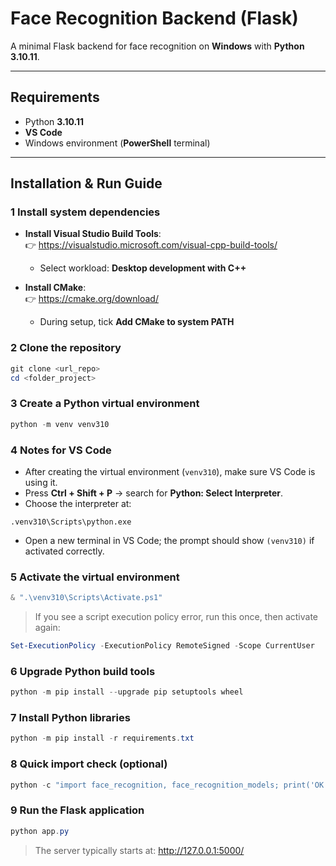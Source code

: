 # Face Recognition Backend (Flask)

A minimal Flask backend for face recognition on **Windows** with **Python 3.10.11**.

---

## Requirements

- Python **3.10.11**
- **VS Code**
- Windows environment (**PowerShell** terminal)

---

## Installation & Run Guide

### 1 Install system dependencies
- **Install Visual Studio Build Tools**:  
  👉 https://visualstudio.microsoft.com/visual-cpp-build-tools/  
  - Select workload: **Desktop development with C++**

- **Install CMake**:  
  👉 https://cmake.org/download/  
  - During setup, tick **Add CMake to system PATH**

### 2 Clone the repository
```powershell
git clone <url_repo>
cd <folder_project>
```
### 3 Create a Python virtual environment
```powershell
python -m venv venv310
```

### 4 Notes for VS Code
- After creating the virtual environment (`venv310`), make sure VS Code is using it.  
- Press **Ctrl + Shift + P** → search for **Python: Select Interpreter**.  
- Choose the interpreter at:
```
.venv310\Scripts\python.exe
```
- Open a new terminal in VS Code; the prompt should show `(venv310)` if activated correctly.

### 5 Activate the virtual environment
```powershell
& ".\venv310\Scripts\Activate.ps1"
```

> If you see a script execution policy error, run this once, then activate again:
```powershell
Set-ExecutionPolicy -ExecutionPolicy RemoteSigned -Scope CurrentUser
```

### 6 Upgrade Python build tools
```powershell
python -m pip install --upgrade pip setuptools wheel
```

### 7 Install Python libraries
```powershell
python -m pip install -r requirements.txt
```

### 8 Quick import check (optional)
```powershell
python -c "import face_recognition, face_recognition_models; print('OK')"
```

### 9 Run the Flask application
```powershell
python app.py
```

> The server typically starts at: http://127.0.0.1:5000/
